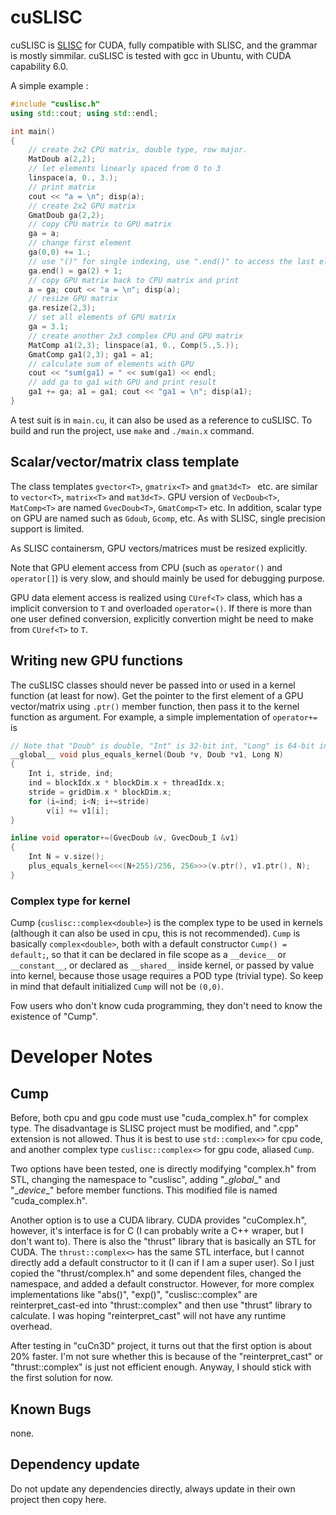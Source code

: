 # cuSLISC
cuSLISC is [SLISC](https://github.com/MacroUniverse/SLISC) for CUDA, fully compatible with SLISC, and the grammar is mostly simmilar. cuSLISC is tested with gcc in Ubuntu, with CUDA capability 6.0.

A simple example :

```cpp
#include "cuslisc.h"
using std::cout; using std::endl;

int main()
{
	// create 2x2 CPU matrix, double type, row major.
	MatDoub a(2,2);
	// let elements linearly spaced from 0 to 3
	linspace(a, 0., 3.);
	// print matrix
	cout << "a = \n"; disp(a);
	// create 2x2 GPU matrix
	GmatDoub ga(2,2);
	// copy CPU matrix to GPU matrix
	ga = a;
	// change first element
	ga(0,0) += 1.;
	// use "()" for single indexing, use ".end()" to access the last element
	ga.end() = ga(2) + 1;
	// copy GPU matrix back to CPU matrix and print
	a = ga;	cout << "a = \n"; disp(a);
	// resize GPU matrix
	ga.resize(2,3);
	// set all elements of GPU matrix
	ga = 3.1;
	// create another 2x3 complex CPU and GPU matrix
	MatComp a1(2,3); linspace(a1, 0., Comp(5.,5.));
	GmatComp ga1(2,3); ga1 = a1;
	// calculate sum of elements with GPU
	cout << "sum(ga1) = " << sum(ga1) << endl;
	// add ga to ga1 with GPU and print result
	ga1 += ga; a1 = ga1; cout << "ga1 = \n"; disp(a1);
}
```

A test suit is in `main.cu`, it can also be used as a reference to cuSLISC. To build and run the project, use `make` and `./main.x` command.

## Scalar/vector/matrix class template
The class templates `gvector<T>`, `gmatrix<T>` and `gmat3d<T> ` etc. are similar to `vector<T>`, `matrix<T>` and `mat3d<T>`. GPU version of `VecDoub<T>`, `MatComp<T>` are named `GvecDoub<T>`, `GmatComp<T>` etc. In addition, scalar type on GPU are named such as `Gdoub`, `Gcomp`, etc. As with SLISC, single precision support is limited.

As SLISC containersm, GPU vectors/matrices must be resized explicitly.

Note that GPU element access from CPU (such as `operator()` and `operator[]`) is very slow, and should mainly be used for debugging purpose.

GPU data element access is realized using `CUref<T>` class, which has a implicit conversion to `T` and overloaded `operator=()`. If there is more than one user defined conversion, explicitly convertion might be need to make from `CUref<T>` to `T`.

## Writing new GPU functions
The cuSLISC classes should never be passed into or used in a kernel function (at least for now). Get the pointer to the first element of a GPU vector/matrix using `.ptr()` member function, then pass it to the kernel function as argument. For example, a simple implementation of `operator+=` is 

```cpp
// Note that "Doub" is double, "Int" is 32-bit int, "Long" is 64-bit int.
__global__ void plus_equals_kernel(Doub *v, Doub *v1, Long N)
{
	Int i, stride, ind;
	ind = blockIdx.x * blockDim.x + threadIdx.x;
	stride = gridDim.x * blockDim.x;
	for (i=ind; i<N; i+=stride)
		v[i] += v1[i];
}

inline void operator+=(GvecDoub &v, GvecDoub_I &v1)
{
	Int N = v.size();
	plus_equals_kernel<<<(N+255)/256, 256>>>(v.ptr(), v1.ptr(), N);
}
```

### Complex type for kernel
Cump (`cuslisc::complex<double>`) is the complex type to be used in kernels (although it can also be used in cpu, this is not recommended). `Cump` is basically `complex<double>`, both with a default constructor `Cump() = default;`, so that it can be declared in file scope as a `__device__` or `__constant__`, or declared as `__shared__` inside kernel, or passed by value into kernel, because those usage requires a POD type (trivial type). So keep in mind that default initialized `Cump` will not be `(0,0)`.

Fow users who don't know cuda programming, they don't need to know the existence of "Cump".

# Developer Notes

## Cump
Before, both cpu and gpu code must use "cuda_complex.h" for complex type. The disadvantage is SLISC project must be modified, and ".cpp" extension is not allowed. Thus it is best to use `std::complex<>` for cpu code, and another complex type `cuslisc::complex<>` for gpu code, aliased `Cump`.

Two options have been tested, one is directly modifying "complex.h" from STL, changing the namespace to "cuslisc", adding "\__global__" and "\__device__" before member functions. This modified file is named "cuda_complex.h".

Another option is to use a CUDA library. CUDA provides "cuComplex.h", however, it's interface is for C (I can probably write a C++ wraper, but I don't want to). There is also the "thrust" library that is basically an STL for CUDA. The `thrust::complex<>` has the same STL interface, but I cannot directly add a default constructor to it (I can if I am a super user). So I just copied the "thrust/complex.h" and some dependent files, changed the namespace, and added a default constructor. However, for more complex implementations like "abs()", "exp()", "cuslisc::complex" are reinterpret_cast-ed into "thrust::complex" and then use "thrust" library to calculate. I was hoping "reinterpret_cast" will not have any runtime overhead.

After testing in "cuCn3D" project, it turns out that the first option is about 20% faster. I'm not sure whether this is because of the "reinterpret_cast" or "thrust::complex" is just not efficient enough. Anyway, I should stick with the first solution for now.

## Known Bugs
none.

## Dependency update
Do not update any dependencies directly, always update in their own project then copy here.
